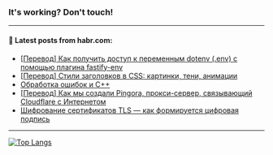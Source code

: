 ### It's working? Don't touch!

---
<!--
#### 🛠️ Technical stack:

![C++](https://img.shields.io/badge/C++-informational?logo=c%2B%2B&style=flat&logoColor=white&color=9C033A)
![Java](https://img.shields.io/badge/Java-informational?logo=java&style=flat&logoColor=white&color=007396)
![Kotlin](https://img.shields.io/badge/Kotlin-informational?logo=Kotlin&style=flat&logoColor=white&color=0095D5)
![JS](https://img.shields.io/badge/JS-informational?logo=javaScript&style=flat&logoColor=black&color=F7Df1E) <br>
![HTML5](https://img.shields.io/badge/HTML5-informational?logo=html5&style=flat&logoColor=white&color=E34F26)
![CSS3](https://img.shields.io/badge/CSS3-informational?logo=css3&style=flat&logoColor=white&color=157286)
![Sass](https://img.shields.io/badge/Saas-informational?logo=sass&style=flat&logoColor=white&color=hotpink)
![PHP](https://img.shields.io/badge/PHP-informational?logo=php&style=flat&logoColor=white&color=777BB4) <br>
![WebPAck](https://img.shields.io/badge/WebPack-informational?logo=webPack&style=flat&logoColor=white&color=FF6F00)
![Bootstrap](https://img.shields.io/badge/Bootstrap-informational?logo=Bootstrap&style=flat&logoColor=white&color=7952B3)
![MySQL](https://img.shields.io/badge/MySQL-informational?logo=MySQL&style=flat&logoColor=white&color=00f) <br>
![NodeJS](https://img.shields.io/badge/NodeJS-informational?logo=node.js&style=flat&logoColor=white&color=43853D)
![Spring](https://img.shields.io/badge/Spring-informational?logo=Spring&style=flat&logoColor=white&color=0A9EDC)
![Angular](https://img.shields.io/badge/Vue-informational?logo=vue.js&style=flat&logoColor=white&color=red)
![Git](https://img.shields.io/badge/Git-informational?logo=git&style=flat&logoColor=white&color=darkorange)

___
-->

#### 💬 Latest posts from habr.com:

<!-- BLOG-POST-LIST:START -->
- [[Перевод] Как получить доступ к переменным dotenv &lpar;.env&rpar; с помощью плагина fastify-env](https://habr.com/ru/post/690054/?utm_source=habrahabr&utm_medium=rss&utm_campaign=690054)
- [[Перевод] Стили заголовков в CSS: картинки, тени, анимации](https://habr.com/ru/post/690042/?utm_source=habrahabr&utm_medium=rss&utm_campaign=690042)
- [Обработка ошибок и C++](https://habr.com/ru/post/690038/?utm_source=habrahabr&utm_medium=rss&utm_campaign=690038)
- [[Перевод] Как мы создали Pingora, прокси-сервер, связывающий Cloudflare с Интернетом](https://habr.com/ru/post/689996/?utm_source=habrahabr&utm_medium=rss&utm_campaign=689996)
- [Шифрование сертификатов TLS — как формируется цифровая подпись](https://habr.com/ru/post/689984/?utm_source=habrahabr&utm_medium=rss&utm_campaign=689984)
<!-- BLOG-POST-LIST:END -->

---

[![Top Langs](https://github-readme-stats.vercel.app/api/top-langs/?username=zloylis&layout=compact&hide_border=true&theme=dracula)](https://github.com/zloylis)
